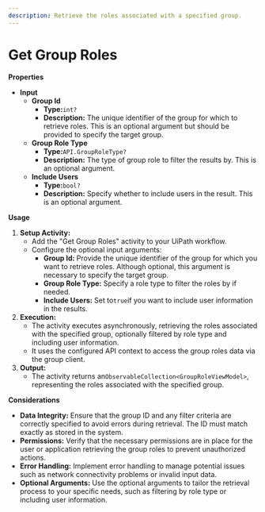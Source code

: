 ```yaml
---
description: Retrieve the roles associated with a specified group.
---
```


# Get Group Roles

**Properties**

* **Input**
  * **Group Id**
    * **Type:**`int?`
    * **Description:** The unique identifier of the group for which to retrieve roles. This is an optional argument but should be provided to specify the target group.
  * **Group Role Type**
    * **Type:**`API.GroupRoleType?`
    * **Description:** The type of group role to filter the results by. This is an optional argument.
  * **Include Users**
    * **Type:**`bool?`
    * **Description:** Specify whether to include users in the result. This is an optional argument.

**Usage**

1. **Setup Activity:**
   * Add the "Get Group Roles" activity to your UiPath workflow.
   * Configure the optional input arguments:
     * **Group Id:** Provide the unique identifier of the group for which you want to retrieve roles. Although optional, this argument is necessary to specify the target group.
     * **Group Role Type:** Specify a role type to filter the roles by if needed.
     * **Include Users:** Set to`true`if you want to include user information in the results.
2. **Execution:**
   * The activity executes asynchronously, retrieving the roles associated with the specified group, optionally filtered by role type and including user information.
   * It uses the configured API context to access the group roles data via the group client.
3. **Output:**
   * The activity returns an`ObservableCollection<GroupRoleViewModel>`, representing the roles associated with the specified group.

**Considerations**

* **Data Integrity:** Ensure that the group ID and any filter criteria are correctly specified to avoid errors during retrieval. The ID must match exactly as stored in the system.
* **Permissions:** Verify that the necessary permissions are in place for the user or application retrieving the group roles to prevent unauthorized actions.
* **Error Handling:** Implement error handling to manage potential issues such as network connectivity problems or invalid input data.
* **Optional Arguments:** Use the optional arguments to tailor the retrieval process to your specific needs, such as filtering by role type or including user information.

